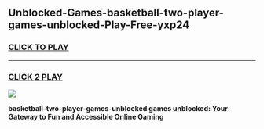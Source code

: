 
## Unblocked-Games-basketball-two-player-games-unblocked-Play-Free-yxp24
<h3>
<a href="https://premium76.site?title=basketball-two-player-games-unblocked&ref=10A">CLICK TO PLAY</a></h3>
<hr>

<h3>
<a href="https://premium76.site?title=basketball-two-player-games-unblocked&ref=10A">CLICK 2 PLAY</a>
  
</h3>

<a href="https://premium76.site?title=basketball-two-player-games-unblocked&ref=10A"><img src="https://clearcache.store/games.png"></a>


**basketball-two-player-games-unblocked games unblocked: Your Gateway to Fun and Accessible Online Gaming**
